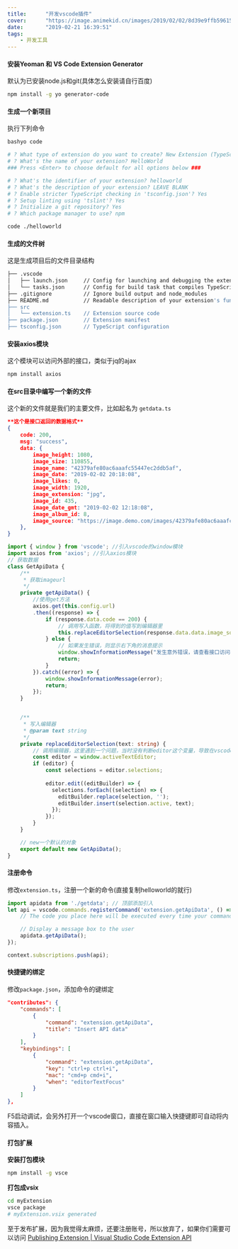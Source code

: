 ```yaml
---
title:      "开发vscode插件"
cover:      "https://image.animekid.cn/images/2019/02/02/8d39e9ffb596153d4ae879af3e786d69.md.png"
date:       "2019-02-21 16:39:51"
tags:
    - 开发工具
---
```


#### 安装Yeoman 和 VS Code Extension Generator  
默认为已安装node.js和git(具体怎么安装请自行百度)
```bash
npm install -g yo generator-code
```
#### 生成一个新项目  
执行下列命令
```bash
bashyo code

# ? What type of extension do you want to create? New Extension (TypeScript)
# ? What's the name of your extension? HelloWorld
### Press <Enter> to choose default for all options below ###

# ? What's the identifier of your extension? helloworld
# ? What's the description of your extension? LEAVE BLANK
# ? Enable stricter TypeScript checking in 'tsconfig.json'? Yes
# ? Setup linting using 'tslint'? Yes
# ? Initialize a git repository? Yes
# ? Which package manager to use? npm

code ./helloworld

```
#### 生成的文件树  
这是生成项目后的文件目录结构
```bash
├── .vscode
│   ├── launch.json     // Config for launching and debugging the extension
│   └── tasks.json      // Config for build task that compiles TypeScript
├── .gitignore          // Ignore build output and node_modules
├── README.md           // Readable description of your extension's functionality
├── src
│   └── extension.ts    // Extension source code
├── package.json        // Extension manifest
├── tsconfig.json       // TypeScript configuration
```
#### 安装axios模块  
这个模块可以访问外部的接口，类似于jq的ajax
```bash
npm install axios
```
#### 在src目录中编写一个新的文件  
这个新的文件就是我们的主要文件，比如起名为 `getdata.ts`
```json
**这个是接口返回的数据格式**
{
    code: 200,
    msg: "success",
    data: {
        image_height: 1080,
        image_size: 110855,
        image_name: "42379afe80ac6aaafc55447ec2ddb5af",
        image_date: "2019-02-02 20:18:08",
        image_likes: 0,
        image_width: 1920,
        image_extension: "jpg",
        image_id: 435,
        image_date_gmt: "2019-02-02 12:18:08",
        image_album_id: 8,
        image_source: "https://image.demo.com/images/42379afe80ac6aaafc55447ec2ddb5af.jpg"
    },
}
```
```typescript
import { window } from 'vscode'; //引入vscode的window模块
import axios from 'axios'; //引入axios模块
// 获取数据
class GetApiData {
    /**
     * 获取imageurl
     */
    private getApiData() {
        //使用get方法
        axios.get(this.config.url)
        .then((response) => {
            if (response.data.code == 200) {
                // 调用写入函数，将得到的值写到编辑器里
                this.replaceEditorSelection(response.data.data.image_source);
            } else {
                // 如果发生错误，则显示右下角的消息提示
                window.showInformationMessage("发生意外错误，请查看接口访问状态.");
                return;
            }
        }).catch((error) => { 
            window.showInformationMessage(error);
            return;
        });
    }


    /**
     * 写入编辑器
     * @param text string
     */
    private replaceEditorSelection(text: string) {
        // 调用编辑器，这里遇到一个问题，当时没有判断editor这个变量，导致在vscode里一直提示对象是未定义的，然后没法进行打包，这个编辑器的值有或未定义的参数，所以加了一个判断
        const editor = window.activeTextEditor;
        if (editor) {
            const selections = editor.selections;
          
            editor.edit((editBuilder) => {
              selections.forEach((selection) => {
                editBuilder.replace(selection, '');
                editBuilder.insert(selection.active, text);
              });
            });
        }
    }

    // new一个默认的对象
    export default new GetApiData();
}
```
#### 注册命令  
修改`extension.ts`，注册一个新的命令(直接复制helloworld的就行)
```typescript
import apidata from './getdata'; // 顶部添加引入
let api = vscode.commands.registerCommand('extension.getApiData', () => {
    // The code you place here will be executed every time your command is executed

    // Display a message box to the user
    apidata.getApiData();
});

context.subscriptions.push(api);
```
#### 快捷键的绑定  
修改`package.json`，添加命令的键绑定
```json
"contributes": {
    "commands": [
        {
            "command": "extension.getApiData",
            "title": "Insert API data"
        }
    ],
    "keybindings": [
        {
            "command": "extension.getApiData",
            "key": "ctrl+p ctrl+i",
            "mac": "cmd+p cmd+i",
            "when": "editorTextFocus"
        }
    ]
},
```
F5启动调试，会另外打开一个vscode窗口，直接在窗口输入快捷键即可自动将内容插入。  
#### 打包扩展
**安装打包模块**
```bash
npm install -g vsce
```
**打包成vsix**
```bash
cd myExtension
vsce package
# myExtension.vsix generated
```
至于发布扩展，因为我觉得太麻烦，还要注册账号，所以放弃了，如果你们需要可以访问 [Publishing Extension | Visual Studio Code Extension API](https://code.visualstudio.com/api/working-with-extensions/publishing-extension)